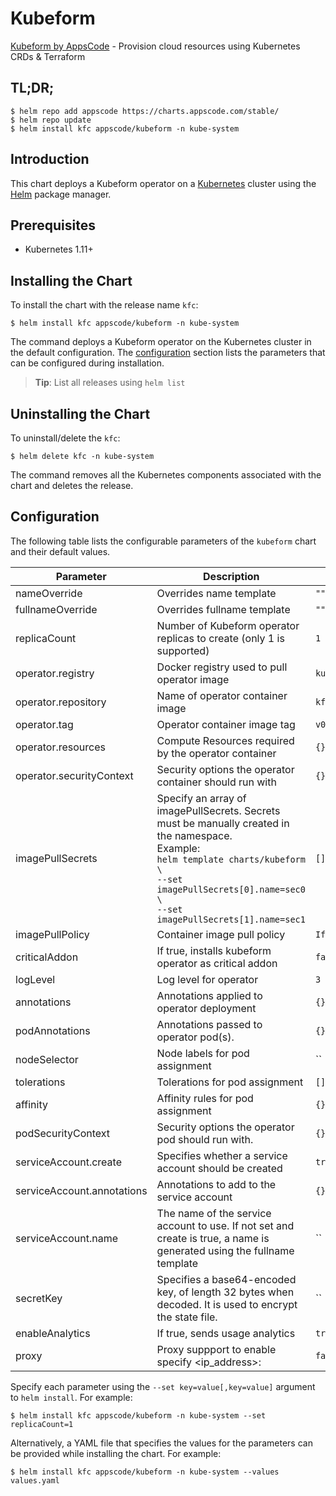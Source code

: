 # Kubeform

[Kubeform by AppsCode](https://github.com/kubeform) - Provision cloud resources using Kubernetes CRDs & Terraform

## TL;DR;

```console
$ helm repo add appscode https://charts.appscode.com/stable/
$ helm repo update
$ helm install kfc appscode/kubeform -n kube-system
```

## Introduction

This chart deploys a Kubeform operator on a [Kubernetes](http://kubernetes.io) cluster using the [Helm](https://helm.sh) package manager.

## Prerequisites

- Kubernetes 1.11+

## Installing the Chart

To install the chart with the release name `kfc`:

```console
$ helm install kfc appscode/kubeform -n kube-system
```

The command deploys a Kubeform operator on the Kubernetes cluster in the default configuration. The [configuration](#configuration) section lists the parameters that can be configured during installation.

> **Tip**: List all releases using `helm list`

## Uninstalling the Chart

To uninstall/delete the `kfc`:

```console
$ helm delete kfc -n kube-system
```

The command removes all the Kubernetes components associated with the chart and deletes the release.

## Configuration

The following table lists the configurable parameters of the `kubeform` chart and their default values.

|         Parameter          |                                                                                                              Description                                                                                                              |    Default     |
|----------------------------|---------------------------------------------------------------------------------------------------------------------------------------------------------------------------------------------------------------------------------------|----------------|
| nameOverride               | Overrides name template                                                                                                                                                                                                               | `""`           |
| fullnameOverride           | Overrides fullname template                                                                                                                                                                                                           | `""`           |
| replicaCount               | Number of Kubeform operator replicas to create (only 1 is supported)                                                                                                                                                                  | `1`            |
| operator.registry          | Docker registry used to pull operator image                                                                                                                                                                                           | `kubeform`     |
| operator.repository        | Name of operator container image                                                                                                                                                                                                      | `kfc`          |
| operator.tag               | Operator container image tag                                                                                                                                                                                                          | `v0.1.0`       |
| operator.resources         | Compute Resources required by the operator container                                                                                                                                                                                  | `{}`           |
| operator.securityContext   | Security options the operator container should run with                                                                                                                                                                               | `{}`           |
| imagePullSecrets           | Specify an array of imagePullSecrets. Secrets must be manually created in the namespace. <br> Example: <br> `helm template charts/kubeform \` <br> `--set imagePullSecrets[0].name=sec0 \` <br> `--set imagePullSecrets[1].name=sec1` | `[]`           |
| imagePullPolicy            | Container image pull policy                                                                                                                                                                                                           | `IfNotPresent` |
| criticalAddon              | If true, installs kubeform operator as critical addon                                                                                                                                                                                 | `false`        |
| logLevel                   | Log level for operator                                                                                                                                                                                                                | `3`            |
| annotations                | Annotations applied to operator deployment                                                                                                                                                                                            | `{}`           |
| podAnnotations             | Annotations passed to operator pod(s).                                                                                                                                                                                                | `{}`           |
| nodeSelector               | Node labels for pod assignment                                                                                                                                                                                                        | ``             |
| tolerations                | Tolerations for pod assignment                                                                                                                                                                                                        | `[]`           |
| affinity                   | Affinity rules for pod assignment                                                                                                                                                                                                     | `{}`           |
| podSecurityContext         | Security options the operator pod should run with.                                                                                                                                                                                    | `{}`           |
| serviceAccount.create      | Specifies whether a service account should be created                                                                                                                                                                                 | `true`         |
| serviceAccount.annotations | Annotations to add to the service account                                                                                                                                                                                             | `{}`           |
| serviceAccount.name        | The name of the service account to use. If not set and create is true, a name is generated using the fullname template                                                                                                                | ``             |
| secretKey                  | Specifies a base64-encoded key, of length 32 bytes when decoded. It is used to encrypt the state file.                                                                                                                                | ``             |
| enableAnalytics            | If true, sends usage analytics                                                                                                                                                                                                        | `true`         |
| proxy                      | Proxy suppport to enable specify <ip_address>:<port>                                                                                                                                                                                  | `false`        |


Specify each parameter using the `--set key=value[,key=value]` argument to `helm install`. For example:

```console
$ helm install kfc appscode/kubeform -n kube-system --set replicaCount=1
```

Alternatively, a YAML file that specifies the values for the parameters can be provided while
installing the chart. For example:

```console
$ helm install kfc appscode/kubeform -n kube-system --values values.yaml
```
